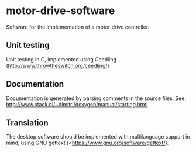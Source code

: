 # motor-drive-software
Software for the implementation of a motor drive controller.


## Unit testing
Unit testing in C, implemented using Ceedling (<http://www.throwtheswitch.org/ceedling/>)

## Documentation
Documentation is generated by parsing comments in the source files. See: <http://www.stack.nl/~dimitri/doxygen/manual/starting.html>

## Translation
The desktop software should be implemented with multilanguage support in mind, using GNU gettext (<https://www.gnu.org/software/gettext/).
